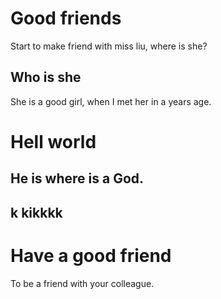 # Good friends
Start to make friend with miss liu, where is she? 

## Who is she
She is a good girl, when I met her in a years age.
# Hell world
## He is where is a God.

## k kikkkk
# Have a good friend
To be a friend with your colleague.
